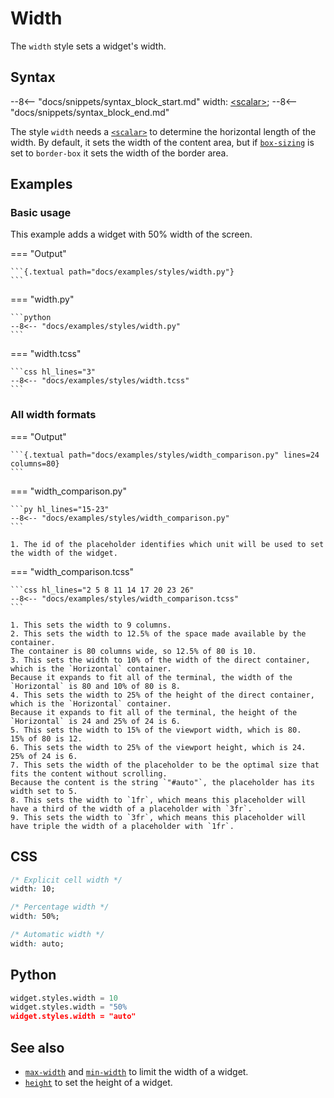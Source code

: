 # Width

The `width` style sets a widget's width.

## Syntax

--8<-- "docs/snippets/syntax_block_start.md"
width: <a href="../../css_types/scalar">&lt;scalar&gt;</a>;
--8<-- "docs/snippets/syntax_block_end.md"

The style `width` needs a [`<scalar>`](../css_types/scalar.md) to determine the horizontal length of the width.
By default, it sets the width of the content area, but if [`box-sizing`](./box_sizing.md) is set to `border-box` it sets the width of the border area.

## Examples

### Basic usage

This example adds a widget with 50% width of the screen.

=== "Output"

    ```{.textual path="docs/examples/styles/width.py"}
    ```

=== "width.py"

    ```python
    --8<-- "docs/examples/styles/width.py"
    ```

=== "width.tcss"

    ```css hl_lines="3"
    --8<-- "docs/examples/styles/width.tcss"
    ```

### All width formats

=== "Output"

    ```{.textual path="docs/examples/styles/width_comparison.py" lines=24 columns=80}
    ```

=== "width_comparison.py"

    ```py hl_lines="15-23"
    --8<-- "docs/examples/styles/width_comparison.py"
    ```

    1. The id of the placeholder identifies which unit will be used to set the width of the widget.

=== "width_comparison.tcss"

    ```css hl_lines="2 5 8 11 14 17 20 23 26"
    --8<-- "docs/examples/styles/width_comparison.tcss"
    ```

    1. This sets the width to 9 columns.
    2. This sets the width to 12.5% of the space made available by the container.
    The container is 80 columns wide, so 12.5% of 80 is 10.
    3. This sets the width to 10% of the width of the direct container, which is the `Horizontal` container.
    Because it expands to fit all of the terminal, the width of the `Horizontal` is 80 and 10% of 80 is 8.
    4. This sets the width to 25% of the height of the direct container, which is the `Horizontal` container.
    Because it expands to fit all of the terminal, the height of the `Horizontal` is 24 and 25% of 24 is 6.
    5. This sets the width to 15% of the viewport width, which is 80.
    15% of 80 is 12.
    6. This sets the width to 25% of the viewport height, which is 24.
    25% of 24 is 6.
    7. This sets the width of the placeholder to be the optimal size that fits the content without scrolling.
    Because the content is the string `"#auto"`, the placeholder has its width set to 5.
    8. This sets the width to `1fr`, which means this placeholder will have a third of the width of a placeholder with `3fr`.
    9. This sets the width to `3fr`, which means this placeholder will have triple the width of a placeholder with `1fr`.


## CSS

```css
/* Explicit cell width */
width: 10;

/* Percentage width */
width: 50%;

/* Automatic width */
width: auto;
```

## Python

```python
widget.styles.width = 10
widget.styles.width = "50%
widget.styles.width = "auto"
```

## See also

 - [`max-width`](./max_width.md) and [`min-width`](./min_width.md) to limit the width of a widget.
 - [`height`](./height.md) to set the height of a widget.
